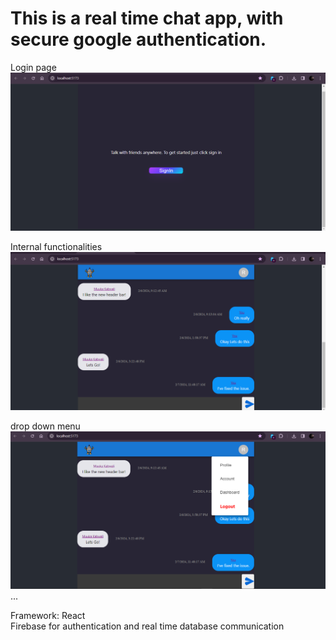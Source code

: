 # This is a real time chat app, with secure google authentication.

Login page
<img src="./public/login.png"/>

Internal functionalities
<img src="./public/app.png"/>

drop down menu
<img src="./public/dropdown.png"/>
...

Framework:  React <br>
Firebase for authentication and real time database communication
